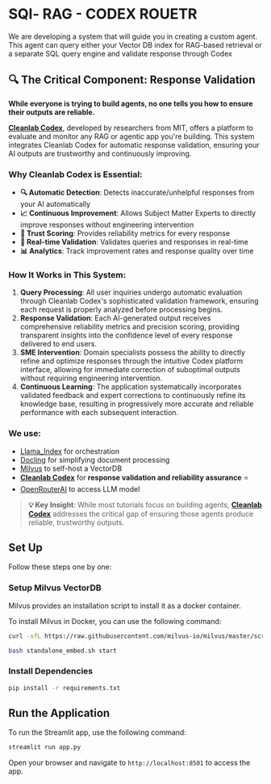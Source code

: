 # SQl- RAG - CODEX ROUETR

We are developing a system that will guide you in creating a custom agent. This agent can query either your Vector DB index for RAG-based retrieval or a separate SQL query engine and validate response through Codex

## 🔍 **The Critical Component: Response Validation**

**While everyone is trying to build agents, no one tells you how to ensure their outputs are reliable.**

**[Cleanlab Codex](https://help.cleanlab.ai/codex/)**, developed by researchers from MIT, offers a platform to evaluate and monitor any RAG or agentic app you're building. This system integrates Cleanlab Codex for automatic response validation, ensuring your AI outputs are trustworthy and continuously improving.

### **Why Cleanlab Codex is Essential:**

- **🔍 Automatic Detection**: Detects inaccurate/unhelpful responses from your AI automatically
- **📈 Continuous Improvement**: Allows Subject Matter Experts to directly improve responses without engineering intervention  
- **🎯 Trust Scoring**: Provides reliability metrics for every response
- **🔄 Real-time Validation**: Validates queries and responses in real-time
- **📊 Analytics**: Track improvement rates and response quality over time

### **How It Works in This System:**

1. **Query Processing**: All user inquiries undergo automatic evaluation through Cleanlab Codex's sophisticated validation framework, ensuring each request is properly analyzed before processing begins.
2. **Response Validation**: Each AI-generated output receives comprehensive reliability metrics and precision scoring, providing transparent insights into the confidence level of every response delivered to end users.
3. **SME Intervention**: Domain specialists possess the ability to directly refine and optimize responses through the intuitive Codex platform interface, allowing for immediate correction of suboptimal outputs without requiring engineering intervention.
4. **Continuous Learning**: The application systematically incorporates validated feedback and expert corrections to continuously refine its knowledge base, resulting in progressively more accurate and reliable performance with each subsequent interaction.

### We use:

- [Llama_Index](https://docs.llamaindex.ai/en/stable/) for orchestration
- [Docling](https://docling-project.github.io/docling) for simplifying document processing
- [Milvus](https://milvus.io/) to self-host a VectorDB
- **[Cleanlab Codex](https://help.cleanlab.ai/codex/)** for **response validation and reliability assurance** ⭐
- [OpenRouterAI](https://openrouter.ai/docs/quick-start) to access LLM model

> **💡 Key Insight**: While most tutorials focus on building agents, **[Cleanlab Codex](https://help.cleanlab.ai/codex/)** addresses the critical gap of ensuring those agents produce reliable, trustworthy outputs.

## Set Up

Follow these steps one by one:

### Setup Milvus VectorDB

Milvus provides an installation script to install it as a docker container.

To install Milvus in Docker, you can use the following command:

```bash
curl -sfL https://raw.githubusercontent.com/milvus-io/milvus/master/scripts/standalone_embed.sh -o standalone_embed.sh

bash standalone_embed.sh start
```

### Install Dependencies

```bash
pip install -r requirements.txt
```

## Run the Application

To run the Streamlit app, use the following command:

```bash
streamlit run app.py
```

Open your browser and navigate to `http://localhost:8501` to access the app.
